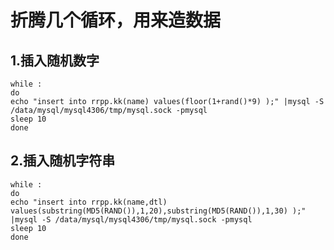 # 折腾几个循环，用来造数据



## 1.插入随机数字

```
while :
do 
echo "insert into rrpp.kk(name) values(floor(1+rand()*9) );" |mysql -S /data/mysql/mysql4306/tmp/mysql.sock -pmysql
sleep 10
done
```

## 2.插入随机字符串

```
while :
do 
echo "insert into rrpp.kk(name,dtl) values(substring(MD5(RAND()),1,20),substring(MD5(RAND()),1,30) );" |mysql -S /data/mysql/mysql4306/tmp/mysql.sock -pmysql
sleep 10
done
```
